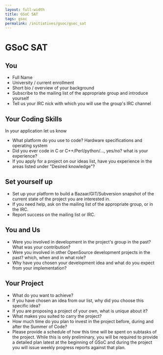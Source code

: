 ```yaml
---
layout: full-width
title: GSoC SAT
tags: gsoc
permalink: /initiatives/gsoc/gsoc_sat
---
```


# GSoC SAT

## You

* Full Name
* University / current enrollment
* Short bio / overview of your background
* Subscribe to the mailing list of the appropriate group and introduce yourself
* Tell us your IRC nick with which you will use the group's IRC channel

## Your Coding Skills

In your application let us know

* What platform do you use to code? Hardware specifications and operating system
* Did you ever code in C or C++/Perl/python/..., yes/no? what is your experience?
* If you apply for a project on our ideas list, have you experience in the areas listed under "Desired knowledge"?

## Set yourself up

* Set up your platform to build a Bazaar/GIT/Subversion snapshot of the current state of the project you are interested in.
* If you need help, ask on the mailing list of the appropriate group, or in the IRC.
* Report success on the mailing list or IRC.

## You and Us

* Were you involved in development in the project's group in the past? What was your contribution?
* Were you involved in other OpenSource development projects in the past? which, when and in what role?
* Why have you chosen your development idea and what do you expect from your implementation?

## Your Project

* What do you want to achieve?
* If you have chosen an idea from our list, why did you choose this specific idea?
* If you are proposing a project of your own, what is unique about it?
* What makes you suited to carry the project?
* How much time do you plan to invest in the project before, during and after the Summer of Code?
* Please provide a schedule of how this time will be spent on subtasks of the project. While this is only preliminary, you will be required to provide a detailed plan latest at the beginning of GSoC and during the project you will issue weekly progress reports against that plan.
